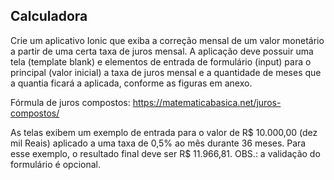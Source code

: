 ## Calculadora

Crie um aplicativo Ionic que exiba a correção mensal de um valor monetário a partir de uma certa taxa de juros mensal. A aplicação deve possuir uma tela (template blank) e elementos de entrada de formulário (input) para o principal (valor inicial) a taxa de juros mensal e a quantidade de meses que a quantia ficará a aplicada, conforme as figuras em anexo.

Fórmula de juros compostos: https://matematicabasica.net/juros-compostos/

As telas exibem um exemplo de entrada para o valor de R$ 10.000,00 (dez mil Reais) aplicado a uma taxa de 0,5% ao mês durante 36 meses. Para esse exemplo, o resultado final deve ser R$ 11.966,81. OBS.: a validação do formulário é opcional.
